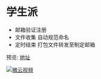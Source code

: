 # 学生派
- 邮箱验证注册
- 文件收集 自动规范命名
- 定时结束 打包文件转发至制定邮箱

预览:
[地址](http://www.chinahg.top/xsp/gotoIndex)

[![微云视频](https://raw.github.com/GabLeRoux/WebMole/master/ressources/WebMole_Youtube_Video.png)](https://share.weiyun.com/5lZ8CQF)
